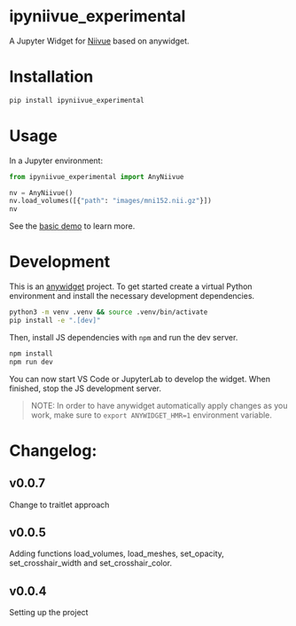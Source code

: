 # ipyniivue_experimental

A Jupyter Widget for [Niivue](https://github.com/niivue/niivue) based on
anywidget.

# Installation

```sh
pip install ipyniivue_experimental
```

# Usage

In a Jupyter environment:

```py
from ipyniivue_experimental import AnyNiivue

nv = AnyNiivue()
nv.load_volumes([{"path": "images/mni152.nii.gz"}])
nv
```

See the [basic demo](./demo/basic_multiplanar.ipynb) to learn more.

# Development

This is an [anywidget](https://github.com/manzt/anywidget) project. To get
started create a virtual Python environment and install the necessary
development dependencies.

```sh
python3 -m venv .venv && source .venv/bin/activate
pip install -e ".[dev]" 
```

Then, install JS dependencies with `npm` and run the dev server.

```sh
npm install
npm run dev
```

You can now start VS Code or JupyterLab to develop the widget. When finished,
stop the JS development server.

> NOTE: In order to have anywidget automatically apply changes as you work,
> make sure to `export ANYWIDGET_HMR=1` environment variable.

# Changelog:

## v0.0.7

Change to traitlet approach

## v0.0.5 

Adding functions 
load_volumes, load_meshes, set_opacity, set_crosshair_width and set_crosshair_color.

## v0.0.4

Setting up the project
